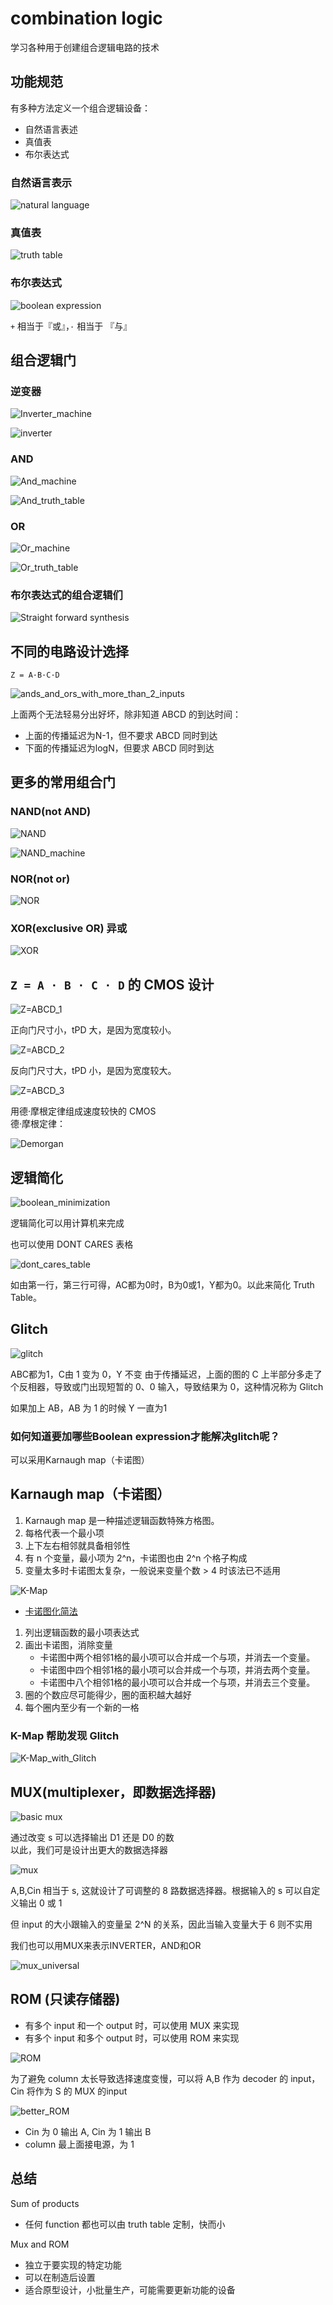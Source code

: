 # combination logic
学习各种用于创建组合逻辑电路的技术

## 功能规范
有多种方法定义一个组合逻辑设备：
- 自然语言表述
- 真值表
- 布尔表达式

### 自然语言表示
![natural language](../images/natural_language.png)

### 真值表
![truth table](../images/truth_table.png)

### 布尔表达式
![boolean expression](../images/boolean_expression.png)

`+` 相当于『或』，`·` 相当于 『与』

## 组合逻辑门

### 逆变器

![Inverter_machine](../images/Inverter_machine.png)

![inverter](../images/inverter_truth_table.png)

### AND

![And_machine](../images/and_machine.png)

![And_truth_table](../images/and_truth_table.png)

### OR

![Or_machine](../images/or_machine.png)

![Or_truth_table](../images/or_truth_table.png)

### 布尔表达式的组合逻辑们

![Straight forward synthesis](../images/Straightforward_Synthesis.png)

## 不同的电路设计选择

`Z = A·B·C·D`

![ands_and_ors_with_more_than_2_inputs](../images/ands_and_ors_with_more_than_2_inputs.png)

上面两个无法轻易分出好坏，除非知道 ABCD 的到达时间：
- 上面的传播延迟为N-1，但不要求 ABCD 同时到达
- 下面的传播延迟为logN，但要求 ABCD 同时到达

## 更多的常用组合门

### NAND(not AND)
![NAND](../images/NAND.png)

![NAND_machine](../images/NAND_machine.png)

### NOR(not or)
![NOR](../images/NOR.png)

### XOR(exclusive OR) 异或

![XOR](../images/XOR.png)

## `Z = A · B · C · D` 的 CMOS 设计

![Z=ABCD_1](../images/Z=ABCD_1.png)

正向门尺寸小，tPD 大，是因为宽度较小。

![Z=ABCD_2](../images/Z=ABCD_2.png)

反向门尺寸大，tPD 小，是因为宽度较大。

![Z=ABCD_3](../images/Z=ABCD_3.png)

用德·摩根定律组成速度较快的 CMOS  
德·摩根定律：

![Demorgan](../images/Demorgan.png)

## 逻辑简化

![boolean_minimization](../images/boolean_minimization.png)

逻辑简化可以用计算机来完成

也可以使用 DONT CARES 表格

![dont_cares_table](../images/dont_cares_table.png)

如由第一行，第三行可得，AC都为0时，B为0或1，Y都为0。以此来简化 Truth Table。

## Glitch

![glitch](../images/glitch.png)

ABC都为1，C由 1 变为 0，Y 不变
由于传播延迟，上面的图的 C 上半部分多走了个反相器，导致或门出现短暂的 0、0 输入，导致结果为 0，这种情况称为 Glitch

如果加上 AB，AB 为 1 的时候 Y 一直为1

### 如何知道要加哪些Boolean expression才能解决glitch呢？
可以采用Karnaugh map（卡诺图）

## Karnaugh map（卡诺图）

1. Karnaugh map 是一种描述逻辑函数特殊方格图。
2. 每格代表一个最小项
3. 上下左右相邻就具备相邻性
4. 有 n 个变量，最小项为 2^n，卡诺图也由 2^n 个格子构成
5. 变量太多时卡诺图太复杂，一般说来变量个数 > 4 时该法已不适用

![K-Map](../images/K-Map.png)


- [卡诺图化简法](https://blog.csdn.net/hahasusu/article/details/88244155)
1. 列出逻辑函数的最小项表达式
2. 画出卡诺图，消除变量
   - 卡诺图中两个相邻1格的最小项可以合并成一个与项，并消去一个变量。
   - 卡诺图中四个相邻1格的最小项可以合并成一个与项，并消去两个变量。
   - 卡诺图中八个相邻1格的最小项可以合并成一个与项，并消去三个变量。
3. 圈的个数应尽可能得少，圈的面积越大越好
4. 每个圈内至少有一个新的一格

### K-Map 帮助发现 Glitch
![K-Map_with_Glitch](../images/K-Map_with_Glitch.png)

## MUX(multiplexer，即数据选择器)

![basic mux](../images/basic_mux.png)

通过改变 s 可以选择输出 D1 还是 D0 的数  
以此，我们可是设计出更大的数据选择器

![mux](../images/mux.png)

A,B,Cin 相当于 s, 这就设计了可调整的 8 路数据选择器。根据输入的 s 可以自定义输出 0 或 1

但 input 的大小跟输入的变量呈 2^N 的关系，因此当输入变量大于 6 则不实用

我们也可以用MUX来表示INVERTER，AND和OR

![mux_universal](../images/universal_mux.png)


## ROM (只读存储器)
- 有多个 input 和一个 output 时，可以使用 MUX 来实现  
- 有多个 input 和多个 output 时，可以使用 ROM 来实现

![ROM](../images/ROM.png)

为了避免 column 太长导致选择速度变慢，可以将 A,B 作为 decoder 的 input， Cin 将作为 S 的 MUX 的input

![better_ROM](../images/better_ROM.png)

- Cin 为 0 输出 A, Cin 为 1 输出 B
- column 最上面接电源，为 1 

## 总结
Sum of products
  - 任何 function 都也可以由 truth table 定制，快而小
  
Mux and ROM
  - 独立于要实现的特定功能
  - 可以在制造后设置
  - 适合原型设计，小批量生产，可能需要更新功能的设备